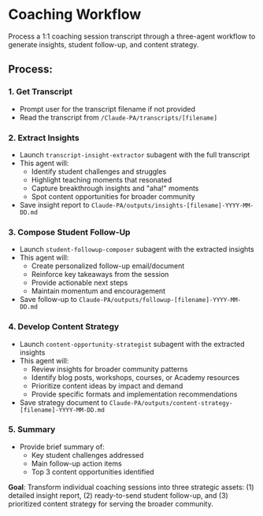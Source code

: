 # Coaching Workflow

Process a 1:1 coaching session transcript through a three-agent workflow to generate insights, student follow-up, and content strategy.

## Process:

### 1. Get Transcript
- Prompt user for the transcript filename if not provided
- Read the transcript from `/Claude-PA/transcripts/[filename]`

### 2. Extract Insights
- Launch `transcript-insight-extractor` subagent with the full transcript
- This agent will:
  - Identify student challenges and struggles
  - Highlight teaching moments that resonated
  - Capture breakthrough insights and "aha!" moments
  - Spot content opportunities for broader community
- Save insight report to `Claude-PA/outputs/insights-[filename]-YYYY-MM-DD.md`

### 3. Compose Student Follow-Up
- Launch `student-followup-composer` subagent with the extracted insights
- This agent will:
  - Create personalized follow-up email/document
  - Reinforce key takeaways from the session
  - Provide actionable next steps
  - Maintain momentum and encouragement
- Save follow-up to `Claude-PA/outputs/followup-[filename]-YYYY-MM-DD.md`

### 4. Develop Content Strategy
- Launch `content-opportunity-strategist` subagent with the extracted insights
- This agent will:
  - Review insights for broader community patterns
  - Identify blog posts, workshops, courses, or Academy resources
  - Prioritize content ideas by impact and demand
  - Provide specific formats and implementation recommendations
- Save strategy document to `Claude-PA/outputs/content-strategy-[filename]-YYYY-MM-DD.md`

### 5. Summary
- Provide brief summary of:
  - Key student challenges addressed
  - Main follow-up action items
  - Top 3 content opportunities identified

**Goal**: Transform individual coaching sessions into three strategic assets: (1) detailed insight report, (2) ready-to-send student follow-up, and (3) prioritized content strategy for serving the broader community.
